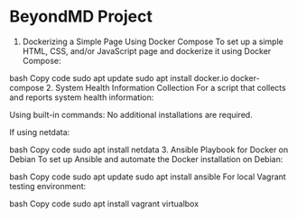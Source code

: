# BeyondMD Project

1. Dockerizing a Simple Page Using Docker Compose
To set up a simple HTML, CSS, and/or JavaScript page and dockerize it using Docker Compose:

bash
Copy code
sudo apt update
sudo apt install docker.io docker-compose
2. System Health Information Collection
For a script that collects and reports system health information:

Using built-in commands: No additional installations are required.

If using netdata:

bash
Copy code
sudo apt install netdata
3. Ansible Playbook for Docker on Debian
To set up Ansible and automate the Docker installation on Debian:

bash
Copy code
sudo apt update
sudo apt install ansible
For local Vagrant testing environment:

bash
Copy code
sudo apt install vagrant virtualbox
